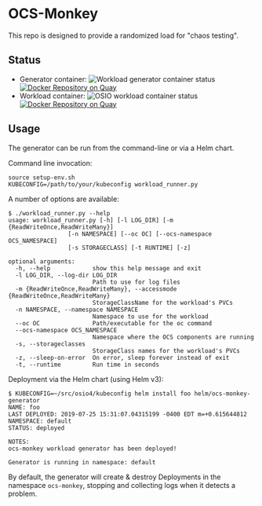 # OCS-Monkey

This repo is designed to provide a randomized load for "chaos testing".

## Status

- Generator container: ![Workload generator container
  status](https://github.com/red-hat-storage/ocs-monkey/workflows/Workload%20generator/badge.svg)
  [![Docker Repository on
  Quay](https://quay.io/repository/ocsci/ocs-monkey-generator/status
  "Docker Repository on
  Quay")](https://quay.io/repository/ocsci/ocs-monkey-generator)
- Workload container: ![OSIO workload container
  status](https://github.com/red-hat-storage/ocs-monkey/workflows/OSIO%20workload/badge.svg)
  [![Docker Repository on
  Quay](https://quay.io/repository/ocsci/osio-workload/status "Docker
  Repository on Quay")](https://quay.io/repository/ocsci/osio-workload)

## Usage

The generator can be run from the command-line or via a Helm chart.

Command line invocation:

```console
source setup-env.sh
KUBECONFIG=/path/to/your/kubeconfig workload_runner.py
```

A number of options are available:

```console
$ ./workload_runner.py --help
usage: workload_runner.py [-h] [-l LOG_DIR] [-m {ReadWriteOnce,ReadWriteMany}]
                 [-n NAMESPACE] [--oc OC] [--ocs-namespace OCS_NAMESPACE]
                 [-s STORAGECLASS] [-t RUNTIME] [-z]

optional arguments:
  -h, --help            show this help message and exit
  -l LOG_DIR, --log-dir LOG_DIR
                        Path to use for log files
  -m {ReadWriteOnce,ReadWriteMany}, --accessmode {ReadWriteOnce,ReadWriteMany}
                        StorageClassName for the workload's PVCs
  -n NAMESPACE, --namespace NAMESPACE
                        Namespace to use for the workload
  --oc OC               Path/executable for the oc command
  --ocs-namespace OCS_NAMESPACE
                        Namespace where the OCS components are running
  -s, --storageclasses
                        StorageClass names for the workload's PVCs
  -z, --sleep-on-error  On error, sleep forever instead of exit
  -t, --runtime         Run time in seconds
```

Deployment via the Helm chart (using Helm v3):

```console
$ KUBECONFIG=~/src/osio4/kubeconfig helm install foo helm/ocs-monkey-generator
NAME: foo
LAST DEPLOYED: 2019-07-25 15:31:07.04315199 -0400 EDT m=+0.615644812
NAMESPACE: default
STATUS: deployed

NOTES:
ocs-monkey workload generator has been deployed!

Generator is running in namespace: default
```

By default, the generator will create & destroy Deployments in the namespace
`ocs-monkey`, stopping and collecting logs when it detects a problem.

